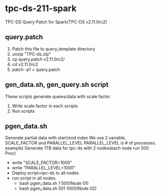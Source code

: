 # tpc-ds-211-spark
TPC-DS Query Patch for Spark(TPC-DS v2.11.0rc2)


## query.patch
1. Patch this file to query_template directory
1. unzip "TPC-ds.zip"
1. cp query.patch v2.11.0rc2/
1. cd v2.11.0rc2
1. patch -p1 < query.patch


## gen_data.sh, gen_query.sh script
These scripts generate queies/data with scale factor
1. Write scale factor in each scripts
2. Run scripts

## pgen_data.sh
Generate partial data with start/end index
We use 2 variable, SCALE_FACTOR and PARALLEL_LEVEL
PARALLEL_LEVEL is # of processes.
example) Generate 1TB data for tpc-ds with 2 nodes(each node run 500 Proc)
- write "SCALE_FACTOR=1000"
- wrtie "PARALLEL_LEVEL=1000"
- Deploy script+tpc-ds to all nodes
- run script in all nodes.
  - bash pgen_data.sh 1 500(Node 01)
  - bash pgen_data.sh 501 1000(Node 02)



